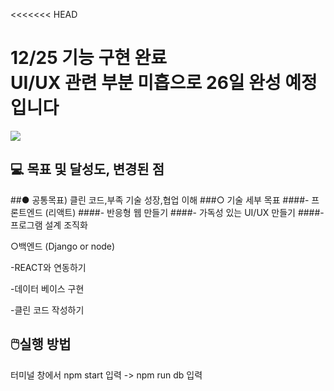 
<<<<<<< HEAD
<h1>12/25 기능 구현 완료<br>
  UI/UX 관련 부분 미흡으로 26일 완성 예정입니다</h1>
 <img src='https://user-images.githubusercontent.com/80823659/209461470-93d8cf51-643c-4da8-b67b-db4e3a56f459.png'>
  <h2>💻 목표 및 달성도, 변경된 점</h2>
##● 공통목표) 클린 코드,부족 기술 성장,협업 이해
###○ 기술 세부 목표
  ####- 프론트엔드 (리액트)
  ####- 반응형 웹 만들기
  ####- 가독성 있는 UI/UX 만들기
  ####- 프로그램 설계 조직화
<p> ○백엔드 (Django or node)</p>
<p>-REACT와 연동하기</p>
<p>-데이터 베이스 구현</p>
<p>-클린 코드 작성하기</p>

<h2>🖱️실행 방법</h2>
<p>    터미널 창에서 npm start 입력 -> npm run db 입력</p>

